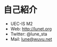自己紹介
==================
* UEC-IS M2
* Web: http://lunet.org
* Twitter: @lune_sta
* Mail: lune@wuvu.net
